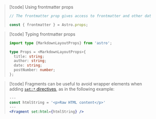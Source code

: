 >[!code] Using frontmatter props
>```js
>// The frontmatter prop gives access to frontmatter and other data such as title, author, and date
>
>const { frontmatter } = Astro.props;
>```


>[!code] Typing frontmatter props
>```ts
>import type {MarkdownLayoutProps} from 'astro';
>
>type Props = <MarkdownLayoutProps>{
>	title: string;
>	author: string;
>	date: string;
>	postNumber: number;
>};
>```

> [!code] Fragments can be useful to avoid wrapper elements when adding [`set:*` directives](https://docs.astro.build/en/reference/directives-reference/#sethtml), as in the following example:
> ```jsx
> ---
> const htmlString = '<p>Raw HTML content</p>'
> ---
> <Fragment set:html={htmlString} />
> ```

